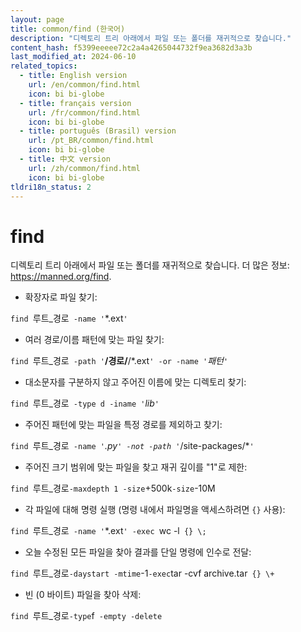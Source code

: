 ```yaml
---
layout: page
title: common/find (한국어)
description: "디렉토리 트리 아래에서 파일 또는 폴더를 재귀적으로 찾습니다."
content_hash: f5399eeeee72c2a4a4265044732f9ea3682d3a3b
last_modified_at: 2024-06-10
related_topics:
  - title: English version
    url: /en/common/find.html
    icon: bi bi-globe
  - title: français version
    url: /fr/common/find.html
    icon: bi bi-globe
  - title: português (Brasil) version
    url: /pt_BR/common/find.html
    icon: bi bi-globe
  - title: 中文 version
    url: /zh/common/find.html
    icon: bi bi-globe
tldri18n_status: 2
---
```

# find

디렉토리 트리 아래에서 파일 또는 폴더를 재귀적으로 찾습니다.
더 많은 정보: <https://manned.org/find>.

- 확장자로 파일 찾기:

`find `<span class="tldr-var badge badge-pill bg-dark-lm bg-white-dm text-white-lm text-dark-dm font-weight-bold">루트_경로</span>` -name '`<span class="tldr-var badge badge-pill bg-dark-lm bg-white-dm text-white-lm text-dark-dm font-weight-bold">*.ext</span>`'`

- 여러 경로/이름 패턴에 맞는 파일 찾기:

`find `<span class="tldr-var badge badge-pill bg-dark-lm bg-white-dm text-white-lm text-dark-dm font-weight-bold">루트_경로</span>` -path '`<span class="tldr-var badge badge-pill bg-dark-lm bg-white-dm text-white-lm text-dark-dm font-weight-bold">**/경로/**/*.ext</span>`' -or -name '`<span class="tldr-var badge badge-pill bg-dark-lm bg-white-dm text-white-lm text-dark-dm font-weight-bold">*패턴*</span>`'`

- 대소문자를 구분하지 않고 주어진 이름에 맞는 디렉토리 찾기:

`find `<span class="tldr-var badge badge-pill bg-dark-lm bg-white-dm text-white-lm text-dark-dm font-weight-bold">루트_경로</span>` -type d -iname '`<span class="tldr-var badge badge-pill bg-dark-lm bg-white-dm text-white-lm text-dark-dm font-weight-bold">*lib*</span>`'`

- 주어진 패턴에 맞는 파일을 특정 경로를 제외하고 찾기:

`find `<span class="tldr-var badge badge-pill bg-dark-lm bg-white-dm text-white-lm text-dark-dm font-weight-bold">루트_경로</span>` -name '`<span class="tldr-var badge badge-pill bg-dark-lm bg-white-dm text-white-lm text-dark-dm font-weight-bold">*.py</span>`' -not -path '`<span class="tldr-var badge badge-pill bg-dark-lm bg-white-dm text-white-lm text-dark-dm font-weight-bold">*/site-packages/*</span>`'`

- 주어진 크기 범위에 맞는 파일을 찾고 재귀 깊이를 "1"로 제한:

`find `<span class="tldr-var badge badge-pill bg-dark-lm bg-white-dm text-white-lm text-dark-dm font-weight-bold">루트_경로</span>` -maxdepth 1 -size `<span class="tldr-var badge badge-pill bg-dark-lm bg-white-dm text-white-lm text-dark-dm font-weight-bold">+500k</span>` -size `<span class="tldr-var badge badge-pill bg-dark-lm bg-white-dm text-white-lm text-dark-dm font-weight-bold">-10M</span>

- 각 파일에 대해 명령 실행 (명령 내에서 파일명을 액세스하려면 `{}` 사용):

`find `<span class="tldr-var badge badge-pill bg-dark-lm bg-white-dm text-white-lm text-dark-dm font-weight-bold">루트_경로</span>` -name '`<span class="tldr-var badge badge-pill bg-dark-lm bg-white-dm text-white-lm text-dark-dm font-weight-bold">*.ext</span>`' -exec `<span class="tldr-var badge badge-pill bg-dark-lm bg-white-dm text-white-lm text-dark-dm font-weight-bold">wc -l</span>` {} \;`

- 오늘 수정된 모든 파일을 찾아 결과를 단일 명령에 인수로 전달:

`find `<span class="tldr-var badge badge-pill bg-dark-lm bg-white-dm text-white-lm text-dark-dm font-weight-bold">루트_경로</span>` -daystart -mtime `<span class="tldr-var badge badge-pill bg-dark-lm bg-white-dm text-white-lm text-dark-dm font-weight-bold">-1</span>` -exec `<span class="tldr-var badge badge-pill bg-dark-lm bg-white-dm text-white-lm text-dark-dm font-weight-bold">tar -cvf archive.tar</span>` {} \+`

- 빈 (0 바이트) 파일을 찾아 삭제:

`find `<span class="tldr-var badge badge-pill bg-dark-lm bg-white-dm text-white-lm text-dark-dm font-weight-bold">루트_경로</span>` -type `<span class="tldr-var badge badge-pill bg-dark-lm bg-white-dm text-white-lm text-dark-dm font-weight-bold">f</span>` -empty -delete`
